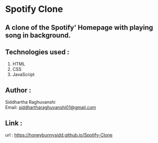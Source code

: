 # Spotify Clone

## A clone of the Spotify' Homepage with playing song in background.

## Technologies used :
   1. HTML
   2. CSS
   3. JavaScript

## Author :
   Siddhartha Raghuvanshi <br>
   Email: siddhartharaghuvanshi01@gmail.com

## Link :
   url : https://honeybunnysidd.github.io/Spotify-Clone